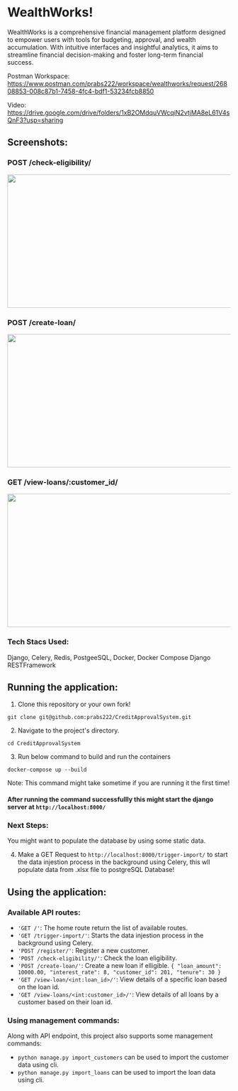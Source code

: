 # WealthWorks!

WealthWorks is a comprehensive financial management platform designed to empower users with tools for budgeting, approval, and wealth accumulation. With intuitive interfaces and insightful analytics, it aims to streamline financial decision-making and foster long-term financial success.

Postman Workspace: https://www.postman.com/prabs222/workspace/wealthworks/request/26808853-008c87b1-7458-4fc4-bdf1-53234fcb8850

Video: https://drive.google.com/drive/folders/1xB2OMdquVWcqiN2vtjMA8eL61V4sQnF3?usp=sharing

## Screenshots:
 
### POST /check-eligibility/
<img src="https://github.com/prabs222/CreditApprovalSystem/assets/106028895/2534c097-bcba-4733-8f2b-9c6e2836ebd9" width="600" height="300">

<br> 

### POST /create-loan/

<img src="https://github.com/prabs222/CreditApprovalSystem/assets/106028895/a70b070e-3fa8-45dd-9491-75357cae37c1" width="550" height="300">

<br> 

### GET /view-loans/:customer_id/


<img src="https://github.com/prabs222/CreditApprovalSystem/assets/106028895/3695e837-a6f4-4b8d-a814-6dd9c8069dcb" width="550" height="300">


### Tech Stacs Used:

Django,
Celery,
Redis,
PostgeeSQL,
Docker,
Docker Compose
Django RESTFramework

## Running the application:

1. Clone this repository or your own fork!
 ```shell
git clone git@github.com:prabs222/CreditApprovalSystem.git
```

2. Navigate to the project's directory.
 ```shell
cd CreditApprovalSystem
```
3. Run below command to build and run the containers
 ```shell
docker-compose up --build
```
Note: This command might take sometime if you are running it the first time!

#### After running the command successfullly this might start the django server at `http://localhost:8000/`

### Next Steps:
You might want to populate the database by using some static data.

4. Make a GET Request to `http://localhost:8000/trigger-import/` to start the data injestion process in the background using Celery, this wll populate data from .xlsx file to postgreSQL Database!

## Using the application:

### Available API routes:

- `'GET /'`: The home route return the list of available routes.
- `'GET /trigger-import/'`: Starts the data injestion process in the background using Celery.
- `'POST /register/'`: Register a new customer.
- `'POST /check-eligibility/'`: Check the loan eligibility.
- `'POST /create-loan/'`: Create a new loan if elligible.
    `{
    "loan_amount": 10000.00,
    "interest_rate": 8,
    "customer_id": 201,
    "tenure": 30
   }`
- `'GET /view-loan/<int:loan_id>/'`: View details of a specific loan based on the loan id.
- `'GET /view-loans/<int:customer_id>/'`: View details of all loans by a customer based on their loan id.

### Using management commands:
Along with API endpoint, this project also supports some management commands:

- `python manage.py import_customers` can be used to import the customer data using cli.
- `python manage.py import_loans` can be used to import the loan data using cli.

